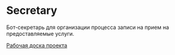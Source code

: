 # Secretary

Бот-секретарь для организации процесса записи на прием на предоставляемые услуги.

[Рабочая доска проекта](https://github.com/users/Rishat-F/projects/4)
